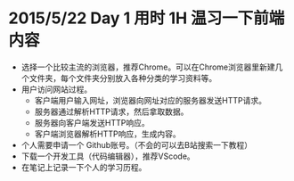 # 2015/5/22   Day 1  用时 1H   温习一下前端内容
* 选择一个比较主流的浏览器，推荐Chrome。可以在Chrome浏览器里新建几个文件夹，每个文件夹分别放入各种分类的学习资料等。
* 用户访问网站过程。
    * 客户端用户输入网址，浏览器向网址对应的服务器发送HTTP请求。
    * 服务器通过解析HTTP请求，然后拿取数据。
    * 服务器向客户端发送HTTP响应。
    * 客户端浏览器解析HTTP响应，生成内容。
* 个人需要申请一个 Github账号。（不会的可以去B站搜索一下教程）
* 下载一个开发工具（代码编辑器），推荐VScode。
* 在笔记上记录一下个人的学习历程。